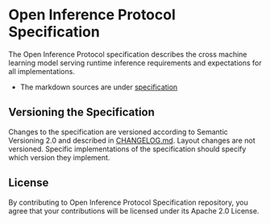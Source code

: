 # Open Inference Protocol Specification 

The Open Inference Protocol specification describes the cross machine learning model serving runtime inference requirements and expectations for all implementations.

- The markdown sources are under [specification](./specification/README.md)

## Versioning the Specification
Changes to the specification are versioned according to Semantic Versioning 2.0 and described in [CHANGELOG.md](CHANGELOG.md). Layout changes are not versioned. Specific implementations of the specification should specify which version they implement.


## License
By contributing to Open Inference Protocol Specification repository, you agree that your contributions will be licensed under its Apache 2.0 License.

